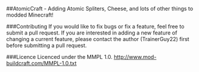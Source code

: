 ##AtomicCraft - Adding Atomic Spliters, Cheese, and lots of other things to modded Minecraft!

###Contributing
  If you would like to fix bugs or fix a feature, feel free to submit a pull request. If you are 
  interested in adding a new feature of changing a current feature, please contact the author 
  (TrainerGuy22) first before submitting a pull request.

###Licence
Licenced under the MMPL 1.0. 
http://www.mod-buildcraft.com/MMPL-1.0.txt



